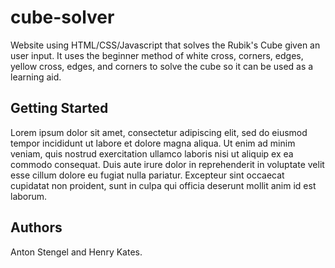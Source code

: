 # cube-solver
Website using HTML/CSS/Javascript that solves the Rubik's Cube given an user input. It uses the beginner method of white cross, corners, edges, yellow cross, edges, and corners to solve the cube so it can be used as a learning aid.
## Getting Started
Lorem ipsum dolor sit amet, consectetur adipiscing elit, sed do eiusmod tempor incididunt ut labore et dolore magna aliqua. Ut enim ad minim veniam, quis nostrud exercitation ullamco laboris nisi ut aliquip ex ea commodo consequat. Duis aute irure dolor in reprehenderit in voluptate velit esse cillum dolore eu fugiat nulla pariatur. Excepteur sint occaecat cupidatat non proident, sunt in culpa qui officia deserunt mollit anim id est laborum.
## Authors
Anton Stengel and Henry Kates.
